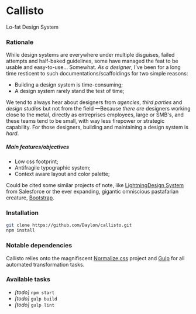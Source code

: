 # Callisto
Lo-fat Design System



### Rationale

While design systems are everywhere under multiple disguises, failed attempts and half-baked guidelines, some have managed the feat to be usable and easy-to-use… Somewhat. _As a designer_, I've been for a long time resticent to such documentations/scaffoldings for two simple reasons:

- Building a design system is time-consuming;
- A design system rarely stand the test of time;

We tend to always hear about designers from _agencies_, _third parties_ and _design studios_ but not from the field —Because _there are_ designers working close to the metal, directly as entreprises employees, large or SMB's, and these teams tend to be small, with way less firepower or strategic capability. For those designers, building and maintaining a design system is _hard_.



##### Main features/objectives

- Low css footprint;
- Antifragile typographic system;
- Context aware layout and color palette;

Could be cited some similar projects of note, like [LightningDesign System](https://www.lightningdesignsystem.com) from Salesforce or the ever expanding, gigantic omniscious pastafarian creature, [Bootstrap](https://getbootstrap.com/).



### Installation

```sh
git clone https://github.com/Daylon/callisto.git
npm install
```



### Notable dependencies

Callisto relies onto the magnifiscent [Normalize.css](https://necolas.github.io/normalize.css/) project and [Gulp](https://github.com/gulpjs/gulp) for all automated transformation tasks.



### Available tasks

- _[todo]_ `npm start`
- _[todo]_ `gulp build`
- _[todo]_ `gulp lint`



